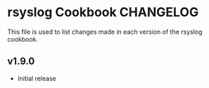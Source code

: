 rsyslog Cookbook CHANGELOG
==========================
This file is used to list changes made in each version of the rsyslog cookbook.


v1.9.0
------
- Initial release
